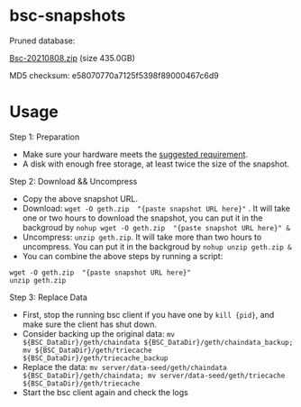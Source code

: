 # bsc-snapshots

Pruned database:

[Bsc-20210808.zip](https://s3.ap-northeast-1.amazonaws.com/dex-bin.bnbstatic.com/geth-20210808.zip?AWSAccessKeyId=AKIAYINE6SBQPUZDDRRO&Expires=1631088408&Signature=HXsqRYX14b%2FP%2FNR7%2BZXLtCRNEYg%3D) (size 435.0GB)

MD5 checksum: e58070770a7125f5398f89000467c6d9

# Usage 

Step 1: Preparation
- Make sure your hardware meets the [suggested requirement](https://docs.binance.org/smart-chain/developer/fullnode.html).
- A disk with enough free storage, at least twice the size of the snapshot.

Step 2: Download && Uncompress
- Copy the above snapshot URL.
- Download:  `wget -O geth.zip  "{paste snapshot URL here}"` . It will take one or two hours to download the snapshot, you can put it in the backgroud by `nohup wget -O geth.zip  "{paste snapshot URL here}" &`
- Uncompress: `unzip geth.zip`. It will take more than two hours to uncompress. You can put it in the backgroud by `nohup unzip geth.zip &`
- You can combine the above steps by running a script:
```
wget -O geth.zip  "{paste snapshot URL here}"
unzip geth.zip
```

Step 3: Replace Data
- First, stop the running bsc client if you have one by `kill {pid}`, and make sure the client has shut down.
- Consider backing up the original data: `mv ${BSC_DataDir}/geth/chaindata ${BSC_DataDir}/geth/chaindata_backup; mv ${BSC_DataDir}/geth/triecache ${BSC_DataDir}/geth/triecache_backup`
- Replace the data: `mv server/data-seed/geth/chaindata ${BSC_DataDir}/geth/chaindata; mv server/data-seed/geth/triecache ${BSC_DataDir}/geth/triecache`
- Start the bsc client again and check the logs


